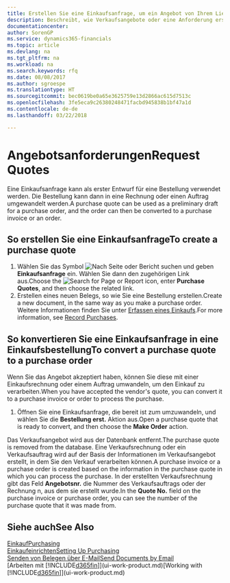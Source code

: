 ```yaml
---
title: Erstellen Sie eine Einkaufsanfrage, um ein Angebot von Ihrem Lieferanten anzufordern | Microsoft Docs
description: Beschreibt, wie Verkaufsangebote oder eine Anforderung erstellt wird, um Ihr Angebot zu erfassen, um unter bestimmten Bedingungen einem Kunden zu verkaufen.
documentationcenter: 
author: SorenGP
ms.service: dynamics365-financials
ms.topic: article
ms.devlang: na
ms.tgt_pltfrm: na
ms.workload: na
ms.search.keywords: rfq
ms.date: 08/08/2017
ms.author: sgroespe
ms.translationtype: HT
ms.sourcegitcommit: bec0619be0a65e3625759e13d2866ac615d7513c
ms.openlocfilehash: 3fe5eca9c26380248471facbd945838b1bf47a1d
ms.contentlocale: de-de
ms.lasthandoff: 03/22/2018

---
```

# <a name="request-quotes"></a><span data-ttu-id="6500a-103">Angebotsanforderungen</span><span class="sxs-lookup"><span data-stu-id="6500a-103">Request Quotes</span></span>
<span data-ttu-id="6500a-104">Eine Einkaufsanfrage kann als erster Entwurf für eine Bestellung verwendet werden. Die Bestellung kann dann in eine Rechnung oder einen Auftrag umgewandelt werden.</span><span class="sxs-lookup"><span data-stu-id="6500a-104">A purchase quote can be used as a preliminary draft for a purchase order, and the order can then be converted to a purchase invoice or an order.</span></span>


## <a name="to-create-a-purchase-quote"></a><span data-ttu-id="6500a-105">So erstellen Sie eine Einkaufsanfrage</span><span class="sxs-lookup"><span data-stu-id="6500a-105">To create a purchase quote</span></span>
1. <span data-ttu-id="6500a-106">Wählen Sie das Symbol ![Nach Seite oder Bericht suchen](media/ui-search/search_small.png "Nach Seite oder Bericht suchen") und geben **Einkaufsanfrage** ein. Wählen Sie dann den zugehörigen Link aus.</span><span class="sxs-lookup"><span data-stu-id="6500a-106">Choose the ![Search for Page or Report](media/ui-search/search_small.png "Search for Page or Report icon") icon, enter **Purchase Quotes**, and then choose the related link.</span></span>
2. <span data-ttu-id="6500a-107">Erstellen eines neuen Belegs, so wie Sie eine Bestellung erstellen.</span><span class="sxs-lookup"><span data-stu-id="6500a-107">Create a new document, in the same way as you make a purchase order.</span></span> <span data-ttu-id="6500a-108">Weitere Informationen finden Sie unter [Erfassen eines Einkaufs](purchasing-how-record-purchases.md).</span><span class="sxs-lookup"><span data-stu-id="6500a-108">For more information, see [Record Purchases](purchasing-how-record-purchases.md).</span></span>

## <a name="to-convert-a-purchase-quote-to-a-purchase-order"></a><span data-ttu-id="6500a-109">So konvertieren Sie eine Einkaufsanfrage in eine Einkaufsbestellung</span><span class="sxs-lookup"><span data-stu-id="6500a-109">To convert a purchase quote to a purchase order</span></span>
<span data-ttu-id="6500a-110">Wenn Sie das Angebot akzeptiert haben, können Sie diese mit einer Einkaufsrechnung oder einem Auftrag umwandeln, um den Einkauf zu verarbeiten.</span><span class="sxs-lookup"><span data-stu-id="6500a-110">When you have accepted the vendor's quote, you can convert it to a purchase invoice or order to process the purchase.</span></span>

1. <span data-ttu-id="6500a-111">Öffnen Sie eine Einkaufsanfrage, die bereit ist zum umzuwandeln, und wählen Sie die **Bestellung erst.** Aktion aus.</span><span class="sxs-lookup"><span data-stu-id="6500a-111">Open a purchase quote that is ready to convert, and then choose the **Make Order** action.</span></span>

<span data-ttu-id="6500a-112">Das Verkaufsangebot wird aus der Datenbank entfernt.</span><span class="sxs-lookup"><span data-stu-id="6500a-112">The purchase quote is removed from the database.</span></span> <span data-ttu-id="6500a-113">Eine Verkaufsrechnung oder ein Verkaufsauftrag wird auf der Basis der Informationen im Verkaufsangebot erstellt, in dem Sie den Verkauf verarbeiten können.</span><span class="sxs-lookup"><span data-stu-id="6500a-113">A purchase invoice or a purchase order is created based on the information in the purchase quote in which you can process the purchase.</span></span> <span data-ttu-id="6500a-114">In der erstellten Verkaufsrechnung gibt das Feld **Angebotsnr.** die Nummer des Verkaufsauftrags oder der Rechnung  n, aus dem sie erstellt wurde.</span><span class="sxs-lookup"><span data-stu-id="6500a-114">In the **Quote No.** field on the purchase invoice or purchase order, you can see the number of the purchase quote that it was made from.</span></span>

## <a name="see-also"></a><span data-ttu-id="6500a-115">Siehe auch</span><span class="sxs-lookup"><span data-stu-id="6500a-115">See Also</span></span>
[<span data-ttu-id="6500a-116">Einkauf</span><span class="sxs-lookup"><span data-stu-id="6500a-116">Purchasing</span></span>](purchasing-manage-purchasing.md)  
[<span data-ttu-id="6500a-117">Einkaufeinrichten</span><span class="sxs-lookup"><span data-stu-id="6500a-117">Setting Up Purchasing</span></span>](purchasing-setup-purchasing.md)  
[<span data-ttu-id="6500a-118">Senden von Belegen über E-Mail</span><span class="sxs-lookup"><span data-stu-id="6500a-118">Send Documents by Email</span></span>](ui-how-send-documents-email.md)  
<span data-ttu-id="6500a-119">[Arbeiten mit [!INCLUDE[d365fin](includes/d365fin_md.md)]](ui-work-product.md)</span><span class="sxs-lookup"><span data-stu-id="6500a-119">[Working with [!INCLUDE[d365fin](includes/d365fin_md.md)]](ui-work-product.md)</span></span>

